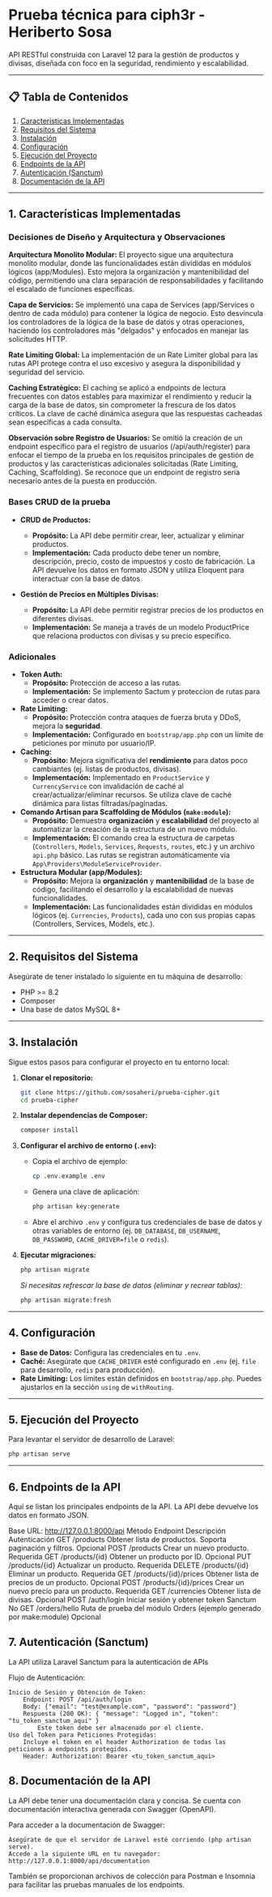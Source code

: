 # Prueba técnica para ciph3r - Heriberto Sosa

API RESTful construida con Laravel 12 para la gestión de productos y divisas, diseñada con foco en la seguridad, rendimiento y escalabilidad.

---

## 📋 Tabla de Contenidos

1.  [Características Implementadas](#1-características-implementadas)
2.  [Requisitos del Sistema](#2-requisitos-del-sistema)
3.  [Instalación](#3-instalación)
4.  [Configuración](#4-configuración)
5.  [Ejecución del Proyecto](#5-ejecución-del-proyecto)
6.  [Endpoints de la API](#6-endpoints-de-la-api)
7.  [Autenticación (Sanctum)](#7-autenticación-sanctum)
8.  [Documentación de la API](#8-documentacion-de-la-api)

---

## 1. Características Implementadas

### Decisiones de Diseño y Arquitectura y Observaciones

**Arquitectura Monolito Modular:** El proyecto sigue una arquitectura monolito modular, donde las funcionalidades están divididas en módulos lógicos (app/Modules). Esto mejora la organización y mantenibilidad del código, permitiendo una clara separación de responsabilidades y facilitando el escalado de funciones específicas.

**Capa de Servicios:** Se implementó una capa de Services (app/Services o dentro de cada módulo) para contener la lógica de negocio. Esto desvincula los controladores de la lógica de la base de datos y otras operaciones, haciendo los controladores más "delgados" y enfocados en manejar las solicitudes HTTP.

**Rate Limiting Global:** La implementación de un Rate Limiter global para las rutas API protege contra el uso excesivo y asegura la disponibilidad y seguridad del servicio.

**Caching Estratégico:** El caching se aplicó a endpoints de lectura frecuentes con datos estables para maximizar el rendimiento y reducir la carga de la base de datos, sin comprometer la frescura de los datos críticos. La clave de caché dinámica asegura que las respuestas cacheadas sean específicas a cada consulta.

**Observación sobre Registro de Usuarios:** Se omitió la creación de un endpoint específico para el registro de usuarios (/api/auth/register) para enfocar el tiempo de la prueba en los requisitos principales de gestión de productos y las características adicionales solicitadas (Rate Limiting, Caching, Scaffolding). Se reconoce que un endpoint de registro sería necesario antes de la puesta en producción.

### Bases CRUD de la prueba

* **CRUD de Productos:**
    * **Propósito:** La API debe permitir crear, leer, actualizar y eliminar productos.
    * **Implementación:** Cada producto debe tener un nombre, descripción, precio, costo de impuestos y costo de fabricación. La API devuelve los datos en formato JSON y utiliza Eloquent para interactuar con la base de datos

* **Gestión de Precios en Múltiples Divisas:**
    * **Propósito:** La API debe permitir registrar precios de los productos en diferentes divisas.
    * **Implementación:** Se maneja a través de un modelo ProductPrice que relaciona productos con divisas y su precio específico.

### Adicionales

* **Token Auth:**
    * **Propósito:** Protección de acceso a las rutas.
    * **Implementación:** Se implemento Sactum y proteccion de rutas para acceder o crear datos.
* **Rate Limiting:**
    * **Propósito:** Protección contra ataques de fuerza bruta y DDoS, mejora la **seguridad**.
    * **Implementación:** Configurado en `bootstrap/app.php` con un límite de peticiones por minuto por usuario/IP.
* **Caching:**
    * **Propósito:** Mejora significativa del **rendimiento** para datos poco cambiantes (ej. listas de productos, divisas).
    * **Implementación:** Implementado en `ProductService` y `CurrencyService` con invalidación de caché al crear/actualizar/eliminar recursos. Se utiliza clave de caché dinámica para listas filtradas/paginadas.
* **Comando Artisan para Scaffolding de Módulos (`make:module`):**
    * **Propósito:** Demuestra **organización** y **escalabilidad** del proyecto al automatizar la creación de la estructura de un nuevo módulo.
    * **Implementación:** El comando crea la estructura de carpetas (`Controllers`, `Models`, `Services`, `Requests`, `routes`, etc.) y un archivo `api.php` básico. Las rutas se registran automáticamente vía `App\Providers\ModuleServiceProvider`.
* **Estructura Modular (app/Modules):**
    * **Propósito:** Mejora la **organización** y **mantenibilidad** de la base de código, facilitando el desarrollo y la escalabilidad de nuevas funcionalidades.
    * **Implementación:** Las funcionalidades están divididas en módulos lógicos (ej. `Currencies`, `Products`), cada uno con sus propias capas (Controllers, Services, Models, etc.).

---

## 2. Requisitos del Sistema

Asegúrate de tener instalado lo siguiente en tu máquina de desarrollo:

* PHP >= 8.2
* Composer
* Una base de datos MySQL 8+

---

## 3. Instalación

Sigue estos pasos para configurar el proyecto en tu entorno local:

1.  **Clonar el repositorio:**
    ```bash
    git clone https://github.com/sosaheri/prueba-cipher.git
    cd prueba-cipher
    ```

2.  **Instalar dependencias de Composer:**
    ```bash
    composer install
    ```

3.  **Configurar el archivo de entorno (`.env`):**
    * Copia el archivo de ejemplo:
        ```bash
        cp .env.example .env
        ```
    * Genera una clave de aplicación:
        ```bash
        php artisan key:generate
        ```
    * Abre el archivo `.env` y configura tus credenciales de base de datos y otras variables de entorno (ej. `DB_DATABASE`, `DB_USERNAME`, `DB_PASSWORD`, `CACHE_DRIVER=file` o `redis`).

4.  **Ejecutar migraciones:**
    ```bash
    php artisan migrate
    ```
    *Si necesitas refrescar la base de datos (eliminar y recrear tablas):*
    ```bash
    php artisan migrate:fresh
    ```

---

## 4. Configuración

* **Base de Datos:** Configura las credenciales en tu `.env`.
* **Caché:** Asegúrate que `CACHE_DRIVER` esté configurado en `.env` (ej. `file` para desarrollo, `redis` para producción).
* **Rate Limiting:** Los límites están definidos en `bootstrap/app.php`. Puedes ajustarlos en la sección `using` de `withRouting`.

---

## 5. Ejecución del Proyecto

Para levantar el servidor de desarrollo de Laravel:

```bash
php artisan serve
```

---

## 6. Endpoints de la API

Aquí se listan los principales endpoints de la API. La API debe devuelve los datos en formato JSON.


Base URL: http://127.0.0.1:8000/api
Método	Endpoint	Descripción	Autenticación
GET	/products	Obtener lista de productos. Soporta paginación y filtros.	Opcional
POST	/products	Crear un nuevo producto.	Requerida
GET	/products/{id}	Obtener un producto por ID.	Opcional
PUT	/products/{id}	Actualizar un producto.	Requerida
DELETE	/products/{id}	Eliminar un producto.	Requerida
GET	/products/{id}/prices	Obtener lista de precios de un producto.	Opcional
POST	/products/{id}/prices	Crear un nuevo precio para un producto.	Requerida
GET	/currencies	Obtener lista de divisas.	Opcional
POST	/auth/login	Iniciar sesión y obtener token Sanctum	No
GET	/orders/hello	Ruta de prueba del módulo Orders (ejemplo generado por make:module)	Opcional


## 7. Autenticación (Sanctum)

La API utiliza Laravel Sanctum para la autenticación de APIs

Flujo de Autenticación:

    Inicio de Sesión y Obtención de Token:
        Endpoint: POST /api/auth/login
        Body: {"email": "test@example.com", "password": "password"}
        Respuesta (200 OK): { "message": "Logged in", "token": "tu_token_sanctum_aqui" }
            Este token debe ser almacenado por el cliente.
    Uso del Token para Peticiones Protegidas:
        Incluye el token en el header Authorization de todas las peticiones a endpoints protegidos.
        Header: Authorization: Bearer <tu_token_sanctum_aqui>

## 8. Documentación de la API

La API debe tener una documentación clara y concisa. Se cuenta con documentación interactiva generada con Swagger (OpenAPI).

Para acceder a la documentación de Swagger:

    Asegúrate de que el servidor de Laravel esté corriendo (php artisan serve).
    Accede a la siguiente URL en tu navegador: http://127.0.0.1:8000/api/documentation

También se proporcionan archivos de colección para Postman e Insomnia para facilitar las pruebas manuales de los endpoints.

